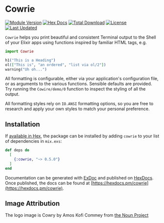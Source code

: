# Cowrie

[![Module Version](https://img.shields.io/hexpm/v/cowrie.svg)](https://hex.pm/packages/cowrie)
[![Hex Docs](https://img.shields.io/badge/hex-docs-lightgreen.svg)](https://hexdocs.pm/cowrie/)
[![Total Download](https://img.shields.io/hexpm/dt/cowrie.svg)](https://hex.pm/packages/cowrie)
[![License](https://img.shields.io/hexpm/l/cowrie.svg)](https://hex.pm/packages/cowrie)
[![Last Updated](https://img.shields.io/github/last-commit/fireproofsocks/cowrie.svg)](https://github.com/fireproofsocks/cowrie/commits/master)

`Cowrie` helps you print beautiful and consistent Terminal output to the Shell
of your Elixir apps using functions inspired by familiar HTML tags, e.g.

```elixir
import Cowrie

h1("This is a Heading")
ol(["This is", "an ordered", "list via ol/2"])
warning("Uh oh...")
```

All formatting is configurable, either via your application's configuration file,
or as arguments to the various functions. Sensible defaults are provided.
Try running the `Cowire/demo/0` function to inspect the styling of all the output.

All formatting styles rely on `IO.ANSI` formatting options, so you are free to
research and apply your own styles to match your personal preference.

## Installation

If [available in Hex](https://hex.pm/docs/publish), the package can be installed
by adding `cowrie` to your list of dependencies in `mix.exs`:

```elixir
def deps do
  [
    {:cowrie, "~> 0.5.0"}
  ]
end
```

Documentation can be generated with [ExDoc](https://github.com/elixir-lang/ex_doc)
and published on [HexDocs](https://hexdocs.pm). Once published, the docs can
be found at [https://hexdocs.pm/cowrie](https://hexdocs.pm/cowrie).

## Image Attribution

The logo image is Cowry by Amos Kofi Commey from [the Noun Project](https://thenounproject.com/)
